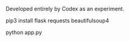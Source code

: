 Developed entirely by Codex as an experiment.

pip3 install flask requests beautifulsoup4

python app.py
